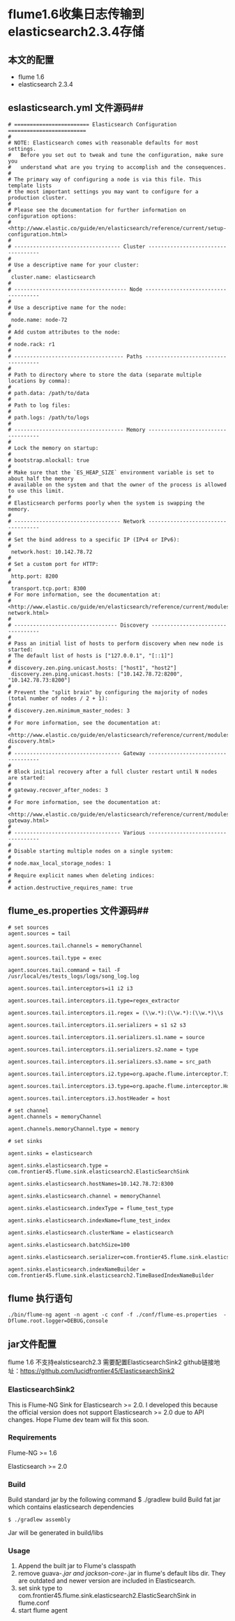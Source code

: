 # flume1.6收集日志传输到elasticsearch2.3.4存储 #

## 本文的配置 ##
- flume 1.6
- elasticsearch 2.3.4


## eslasticsearch.yml 文件源码##

    # ======================== Elasticsearch Configuration =========================
    #
    # NOTE: Elasticsearch comes with reasonable defaults for most settings.
    #   Before you set out to tweak and tune the configuration, make sure you
    #   understand what are you trying to accomplish and the consequences.
    #
    # The primary way of configuring a node is via this file. This template lists
    # the most important settings you may want to configure for a production cluster.
    #
    # Please see the documentation for further information on configuration options:
    # <http://www.elastic.co/guide/en/elasticsearch/reference/current/setup-configuration.html>
    #
    # ---------------------------------- Cluster -----------------------------------
    #
    # Use a descriptive name for your cluster:
    #
     cluster.name: elasticsearch
    #
    # ------------------------------------ Node ------------------------------------
    #
    # Use a descriptive name for the node:
    #
     node.name: node-72
    #
    # Add custom attributes to the node:
    #
    # node.rack: r1
    #
    # ----------------------------------- Paths ------------------------------------
    #
    # Path to directory where to store the data (separate multiple locations by comma):
    #
    # path.data: /path/to/data
    #
    # Path to log files:
    #
    # path.logs: /path/to/logs
    #
    # ----------------------------------- Memory -----------------------------------
    #
    # Lock the memory on startup:
    #
    # bootstrap.mlockall: true
    #
    # Make sure that the `ES_HEAP_SIZE` environment variable is set to about half the memory
    # available on the system and that the owner of the process is allowed to use this limit.
    #
    # Elasticsearch performs poorly when the system is swapping the memory.
    #
    # ---------------------------------- Network -----------------------------------
    #
    # Set the bind address to a specific IP (IPv4 or IPv6):
    #
     network.host: 10.142.78.72
    #
    # Set a custom port for HTTP:
    #
     http.port: 8200
    #
     transport.tcp.port: 8300
    # For more information, see the documentation at:
    # <http://www.elastic.co/guide/en/elasticsearch/reference/current/modules-network.html>
    #
    # --------------------------------- Discovery ----------------------------------
    #
    # Pass an initial list of hosts to perform discovery when new node is started:
    # The default list of hosts is ["127.0.0.1", "[::1]"]
    #
    # discovery.zen.ping.unicast.hosts: ["host1", "host2"]
     discovery.zen.ping.unicast.hosts: ["10.142.78.72:8200", "10.142.78.73:8200"]
    #
    # Prevent the "split brain" by configuring the majority of nodes (total number of nodes / 2 + 1):
    #
    # discovery.zen.minimum_master_nodes: 3
    #
    # For more information, see the documentation at:
    # <http://www.elastic.co/guide/en/elasticsearch/reference/current/modules-discovery.html>
    #
    # ---------------------------------- Gateway -----------------------------------
    #
    # Block initial recovery after a full cluster restart until N nodes are started:
    #
    # gateway.recover_after_nodes: 3
    #
    # For more information, see the documentation at:
    # <http://www.elastic.co/guide/en/elasticsearch/reference/current/modules-gateway.html>
    #
    # ---------------------------------- Various -----------------------------------
    #
    # Disable starting multiple nodes on a single system:
    #
    # node.max_local_storage_nodes: 1
    #
    # Require explicit names when deleting indices:
    #
    # action.destructive_requires_name: true



## flume_es.properties 文件源码##

    # set sources
    agent.sources = tail  
     
    agent.sources.tail.channels = memoryChannel  
      
    agent.sources.tail.type = exec  
      
    agent.sources.tail.command = tail -F  /usr/local/es/tests_logs/logs/song_log.log  
      
    agent.sources.tail.interceptors=i1 i2 i3  
      
    agent.sources.tail.interceptors.i1.type=regex_extractor  
      
    agent.sources.tail.interceptors.i1.regex = (\\w.*):(\\w.*):(\\w.*)\\s  
      
    agent.sources.tail.interceptors.i1.serializers = s1 s2 s3  
      
    agent.sources.tail.interceptors.i1.serializers.s1.name = source  
      
    agent.sources.tail.interceptors.i1.serializers.s2.name = type  
      
    agent.sources.tail.interceptors.i1.serializers.s3.name = src_path  
      
    agent.sources.tail.interceptors.i2.type=org.apache.flume.interceptor.TimestampInterceptor$Builder  
      
    agent.sources.tail.interceptors.i3.type=org.apache.flume.interceptor.HostInterceptor$Builder  
      
    agent.sources.tail.interceptors.i3.hostHeader = host  
      
    # set channel 
    agent.channels = memoryChannel  
      
    agent.channels.memoryChannel.type = memory   
    
    # set sinks
      
    agent.sinks = elasticsearch  
    
    agent.sinks.elasticsearch.type = com.frontier45.flume.sink.elasticsearch2.ElasticSearchSink
    
    agent.sinks.elasticsearch.hostNames=10.142.78.72:8300  
    
    agent.sinks.elasticsearch.channel = memoryChannel  
    
    agent.sinks.elasticsearch.indexType = flume_test_type
      
    agent.sinks.elasticsearch.indexName=flume_test_index
    
    agent.sinks.elasticsearch.clusterName = elasticsearch
    
    agent.sinks.elasticsearch.batchSize=100  
    
    agent.sinks.elasticsearch.serializer=com.frontier45.flume.sink.elasticsearch2.ElasticSearchDynamicSerializer
    
    agent.sinks.elasticsearch.indexNameBuilder = com.frontier45.flume.sink.elasticsearch2.TimeBasedIndexNameBuilder
    

## flume 执行语句 ##

    ./bin/flume-ng agent -n agent -c conf -f ./conf/flume-es.properties  -Dflume.root.logger=DEBUG,console

## jar文件配置 ##

flume 1.6 不支持ealsticsearch2.3 需要配置ElasticsearchSink2
github链接地址：https://github.com/lucidfrontier45/ElasticsearchSink2

### ElasticsearchSink2 ###

This is Flume-NG Sink for Elasticsearch >= 2.0. I developed this because the official version does not support Elasticsearch >= 2.0 due to API changes. Hope Flume dev team will fix this soon.

### Requirements ###

Flume-NG >= 1.6

Elasticsearch >= 2.0

### Build ###

Build standard jar by the following command 
    $ ./gradlew build
Build fat jar which contains elasticsearch dependencies

    $ ./gradlew assembly
Jar will be generated in build/libs

### Usage ###

1. Append the built jar to Flume's classpath
1. remove guava-*.jar and jackson-core-*.jar in flume's default libs dir. They are outdated and newer version are included in Elasticsearch.
1. set sink type to com.frontier45.flume.sink.elasticsearch2.ElasticSearchSink in flume.conf
1. start flume agent

